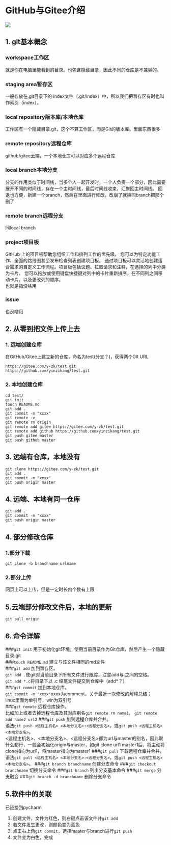 # GitHub与Gitee介绍
![](https://www.runoob.com/wp-content/uploads/2015/02/git-command.jpg)
## 1. git基本概念
### workspace工作区  
就是你在电脑里能看到的目录。也包含隐藏目录，因此不同的仓库是不兼容的。
### staging area暂存区
一般存放在.git目录下的 index文件（.git/index）中，所以我们把暂存区有时也叫作索引（index）。
### local repository版本库/本地仓库
工作区有一个隐藏目录.git，这个不算工作区，而是Git的版本库。里面东西很多
### remote repository远程仓库
github/gitee云端，一个本地仓库可以对应多个远程仓库
### local branch本地分支
分支的作用类似于时间线，当多个人一起开发时，一个人负责一个部分，因此需要展开不同的时间线，存在一个主时间线，最后时间线收束，汇聚回主时间线。
回退也方便，新建一个branch，然后在里面进行修改，改崩了就换回branch把那个删了
### remote branch远程分支
同local branch
### project项目板
GitHub 上的项目板帮助您组织工作和排列工作的优先级。 您可以为特定功能工作、全面的路线图甚至发布检查列表创建项目板。 通过项目板可以灵活地创建适合需求的自定义工作流程。项目板包括议题、拉取请求和注释，在选择的列中分类为卡片。 您可以拖放或使用键盘快捷键对列中的卡片重新排序，在不同列之间移动卡片，以及更改列的顺序。  
也就是指没啥用
### issue
也没啥用

## 2. 从零到把文件上传上去
### 1. 远端创建仓库
在GitHub/Gitee上建立新的仓库，命名为test(分支？)，获得两个Git URL

	https://gitee.com/y-zk/test.git  
	https://github.com/yinzikang/test.git  
  
### 2. 本地创建仓库
	cd test/
	git init
	touch README.md
	git add .
	git commit -m "xxxx"
    git remote -v
    git remote rm origin
    git remote add gitee https://gitee.com/y-zk/test.git
    git remote add github https://github.com/yinzikang/test.git
    git push gitee master
    git push github master


## 3. 远端有仓库，本地没有
	git clone https://gitee.com/y-zk/test.git	
	git add .
	git commit -m "xxxx"
    git push origin master

## 4. 远端、本地有同一仓库
	git add .
	git commit -m "xxxx"
    git push origin master

## 4. 部分修改仓库
### 1.部分下载  
	git clone -b branchname urlname
### 2.部分上传
网页上可以上传，但是一定时长内个数有上限

## 5.云端部分修改文件后，本地的更新
	git pull origin

## 6. 命令详解
###`git init`
用于初始化git环境，使用当前目录作为Git仓库，然后产生一个隐藏目录.git  
###`touch README.md`
建立与该文件相同的md文件  
###`git add`
加到暂存区。  
`git add .`使git对当前目录下所有文件进行跟踪，注意add与.之间的空格。  
`git add *.c`将目录下以 .c 结尾文件提交到仓库中（add*？）  
###`git commit`
加到本地仓库。  
`git commit -m "xxxx"`xxxx为comment，关于最近一次修改的解释总结；  
linux里面为单引号，win为双引号  
###`git remote`
远程仓库操作。  
比如加上或者去掉远程仓库及其对应别名`git remote rm name1`， `git remote add name2 url2`
###`git push`
加到远程仓库并合并。  
语法`git push <远程主机名> <本地分支名>:<远程分支名>`，或`git push <远程主机名> <本地分支名>`。  
<远程主机名>、<本地分支名>、<远程分支名>都为url与master的别名，因此取什么都行，一般会初始化origin与master，如git clone url1 master1后，将主动将clone指向为url1，将master指向为master1
###`git pull`
下载远程仓库并合并。  
语法`git pull <远程主机名> <本地分支名>:<远程分支名>`，或`git push <远程主机名> <本地分支名>`。
###`git branch branchname`
创建分支命令
###`git checkout branchname`
切换分支命令
###`git branch`
列出分支基本命令
###`git merge`
分支融合
###`git branch -d branchname`
删除分支命令

## 5.软件中的关联
已链接到pycharm
1. 创建文件，文件为红色，则右键点击该文件并`git add`
2. 若文件发生更改，则颜色变为蓝色
3. 点击右上角`git commit`，选择master与branch进行`git push`
4. 文件变为白色，完成